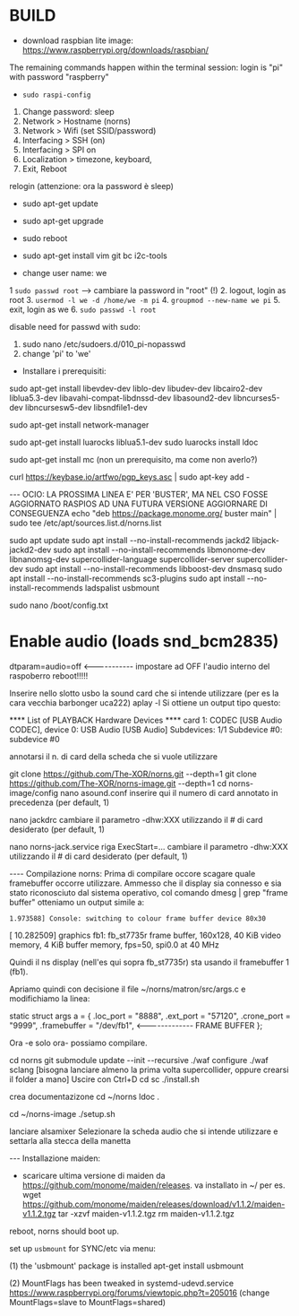 # BUILD

* download raspbian lite image: https://www.raspberrypi.org/downloads/raspbian/

The remaining commands happen within the terminal session:
login is "pi" with password "raspberry"

* `sudo raspi-config`

1. Change password: sleep
2. Network > Hostname (norns)
3. Network > Wifi (set SSID/password)
4. Interfacing > SSH (on)
5. Interfacing > SPI on
6. Localization > timezone, keyboard, 
7. Exit, Reboot

relogin (attenzione: ora la password è sleep)
* sudo apt-get update
* sudo apt-get upgrade
* sudo reboot
* sudo apt-get install vim git bc i2c-tools

* change user name: we

1  `sudo passwd root`  --> cambiare la password in "root" (!)
2. logout, login as root
3. `usermod -l we -d /home/we -m pi`
4. `groupmod --new-name we pi`
5. exit, login as we
6. `sudo passwd -l root`

disable need for passwd with sudo:

1. sudo nano /etc/sudoers.d/010_pi-nopasswd
2. change 'pi' to 'we'

* Installare i prerequisiti:

sudo apt-get install libevdev-dev liblo-dev libudev-dev libcairo2-dev liblua5.3-dev libavahi-compat-libdnssd-dev libasound2-dev libncurses5-dev libncursesw5-dev libsndfile1-dev

sudo apt-get install network-manager

sudo apt-get install luarocks liblua5.1-dev
sudo luarocks install ldoc

sudo apt-get install mc (non un prerequisito, ma come non averlo?)

curl https://keybase.io/artfwo/pgp_keys.asc | sudo apt-key add -

--- OCIO: LA PROSSIMA LINEA E' PER 'BUSTER', MA NEL CSO FOSSE AGGIORNATO RASPIOS AD UNA FUTURA VERSIONE AGGIORNARE DI CONSEGUENZA
echo "deb https://package.monome.org/ buster main" | sudo tee /etc/apt/sources.list.d/norns.list

sudo apt update
sudo apt install --no-install-recommends jackd2 libjack-jackd2-dev
sudo apt install --no-install-recommends libmonome-dev libnanomsg-dev supercollider-language supercollider-server supercollider-dev
sudo apt install --no-install-recommends libboost-dev dnsmasq
sudo apt install --no-install-recommends sc3-plugins
sudo apt install --no-install-recommends ladspalist usbmount


sudo nano /boot/config.txt
# Enable audio (loads snd_bcm2835)
dtparam=audio=off  <-----------  impostare ad OFF l'audio interno del raspoberro
reboot!!!!!

Inserire nello slotto usbo la sound card che si intende  utilizzare (per es la cara vecchia barbonger uca222)
aplay -l
Si ottiene  un output tipo questo:

**** List of PLAYBACK Hardware Devices ****
card 1: CODEC [USB Audio CODEC], device 0: USB Audio [USB Audio]
  Subdevices: 1/1
  Subdevice #0: subdevice #0

annotarsi il n. di card della scheda che si vuole utilizzare

git clone https://github.com/The-XOR/norns.git --depth=1
git clone https://github.com/The-XOR/norns-image.git --depth=1
cd norns-image/config
nano asound.conf
inserire qui il numero di card annotato in precedenza (per default, 1)

nano jackdrc
cambiare il parametro -dhw:XXX  utilizzando il # di card desiderato (per default, 1)

nano norns-jack.service
riga ExecStart=... cambiare il parametro -dhw:XXX  utilizzando il # di card desiderato (per default, 1)

---- Compilazione norns:
Prima di compilare occore scagare quale framebuffer occorre utilizzare.
Ammesso che il display sia connesso e sia stato riconosciuto dal sistema operativo, col comando
dmesg | grep "frame buffer"
otteniamo un output simile a:

    1.973588] Console: switching to colour frame buffer device 80x30
[   10.282509] graphics fb1: fb_st7735r frame buffer, 160x128, 40 KiB video memory, 4 KiB buffer memory, fps=50, spi0.0 at 40 MHz

Quindi il ns display (nell'es qui sopra fb_st7735r) sta usando il framebuffer 1 (fb1).

Apriamo quindi con decisione il file ~/norns/matron/src/args.c e modifichiamo la linea:

static struct args a = {
    .loc_port = "8888",
    .ext_port = "57120",
    .crone_port = "9999",
    .framebuffer = "/dev/fb1",  <------------- FRAME BUFFER
};

Ora -e solo ora- possiamo compilare.

cd norns
git submodule update --init --recursive
./waf configure
./waf
sclang [bisogna lanciare almeno la prima volta supercollider, oppure crearsi il folder a mano]
Uscire con Ctrl+D
cd sc
./install.sh

crea documentazizone
cd ~/norns
ldoc .

cd ~/norns-image
./setup.sh

lanciare alsamixer
Selezionare la scheda audio che si intende utilizzare e settarla alla stecca della manetta

--- Installazione maiden:
- scaricare ultima versione di maiden da https://github.com/monome/maiden/releases.
va installato in ~/
per es. wget https://github.com/monome/maiden/releases/download/v1.1.2/maiden-v1.1.2.tgz
tar -xzvf maiden-v1.1.2.tgz
rm maiden-v1.1.2.tgz


reboot, norns should boot up.

set up `usbmount` for SYNC/etc via menu:

   (1) the 'usbmount' package is installed
       apt-get install usbmount

   (2) MountFlags has been tweaked in systemd-udevd.service
       https://www.raspberrypi.org/forums/viewtopic.php?t=205016
       (change MountFlags=slave to MountFlags=shared)
